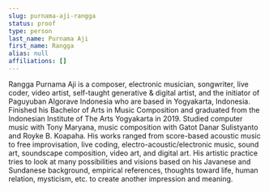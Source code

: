 ```yaml
---
slug: purnama-aji-rangga
status: proof
type: person
last_name: Purnama Aji
first_name: Rangga
alias: null
affiliations: []
---
```

 
Rangga Purnama Aji is a composer, electronic musician, songwriter, live coder, video artist, self-taught generative & digital artist, and the initiator of Paguyuban Algorave Indonesia who are based in Yogyakarta, Indonesia. Finished his Bachelor of Arts in Music Composition and graduated from the Indonesian Institute of The Arts Yogyakarta in 2019. Studied computer music with Tony Maryana, music composition with Gatot Danar Sulistyanto and Royke B. Koapaha. His works ranged from score-based acoustic music to free improvisation, live coding, electro-acoustic/electronic music, sound art, soundscape composition, video art, and digital art. His artistic practice tries to look at many possibilities and visions based on his Javanese and Sundanese background, empirical references, thoughts toward life, human relation, mysticism, etc. to create another impression and meaning.
